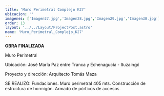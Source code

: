```yaml
---
title: 'Muro Perimetral Complejo K27'
ubicacion: ''
imagenes: ['Imagen27.jpg','Imagen28.jpg','Imagen29.jpg','Imagen30.jpg']
order: 13
layout: '../../Layout/ProjectPost.astro'
name: 'Muro_Perimetral_Complejo_K27'
---
```


**OBRA FINALIZADA**

Muro Perimetral

Ubicación:
José María Paz entre Tranca  y Echenagucía - Ituzaingó

Proyecto y dirección:  Arquitecto Tomás Maza

SE REALIZÓ:
Fundaciones.
Muro perimetral 405 mts.
Construcción de estructura  de hormigón.
Armado de pórticos de  accesos.
